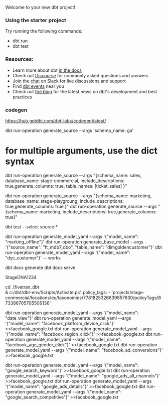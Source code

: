 Welcome to your new dbt project!

### Using the starter project

Try running the following commands:
- dbt run
- dbt test


### Resources:
- Learn more about dbt [in the docs](https://docs.getdbt.com/docs/introduction)
- Check out [Discourse](https://discourse.getdbt.com/) for commonly asked questions and answers
- Join the [chat](https://community.getdbt.com/) on Slack for live discussions and support
- Find [dbt events](https://events.getdbt.com) near you
- Check out [the blog](https://blog.getdbt.com/) for the latest news on dbt's development and best practices

### codegen
https://hub.getdbt.com/dbt-labs/codegen/latest/


 dbt run-operation generate_source --args 'schema_name: ga'

 # for multiple arguments, use the dict syntax
 dbt run-operation generate_source --args "{schema_name: sales, database_name: stage-commercial, include_descriptions: true,generate_columns: true, table_names: [ticket_sales]   }"

dbt run-operation generate_source --args "{schema_name: marketing, database_name: stage-playgroung, include_descriptions: true,generate_columns: true }"
dbt run-operation generate_source --args "{schema_name: marketing, include_descriptions: true,generate_columns: true}"

dbt test --select source:*


 dbt run-operation generate_model_yaml --args '{"model_name": "marking_offline"}'
dbt run-operation generate_base_model --args '{"source_name": "ft_mdb7_dbo", "table_name": "dimgoldencustomer"}'
 dbt run-operation generate_model_yaml --args '{"model_name": "dyc_customer"}' -- works

 dbt docs generate
 dbt docs serve


 StageDNA1234

 cd .\fivetran_dbt\
 & c:/dbt/dbt-env/Scripts/Activate.ps1
 policy_tags:
          - 'projects/stage-commercial/locations/eu/taxonomies/7781825326639857630/policyTags/873386705705506136'



dbt run-operation generate_model_yaml --args '{"model_name": "date_view"}' 
dbt run-operation generate_model_yaml --args '{"model_name": "facebook_platform_device_click"}' >>facebook_google.txt
dbt run-operation generate_model_yaml --args '{"model_name": "facebook_region_click"}' >>facebook_google.txt
dbt run-operation generate_model_yaml --args '{"model_name": "facebook_age_gender_click"}' >>facebook_google.txt
dbt run-operation generate_model_yaml --args '{"model_name": "facebook_ad_conversions"}' >>facebook_google.txt

dbt run-operation generate_model_yaml --args '{"model_name": "google_search_keyword"}' >>facebook_google.txt
dbt run-operation generate_model_yaml --args '{"model_name": "google_ads_all_channels"}' >>facebook_google.txt
dbt run-operation generate_model_yaml --args '{"model_name": "google_ads_details"}' >>facebook_google.txt
dbt run-operation generate_model_yaml --args '{"model_name": "google_search_competitive"}' >>facebook_google.txt